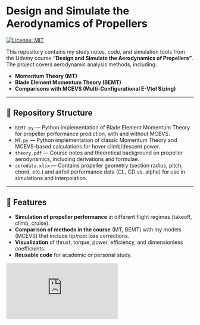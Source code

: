 # Design and Simulate the Aerodynamics of Propellers

[![License: MIT](https://img.shields.io/badge/License-MIT-yellow.svg)](LICENSE)

This repository contains my study notes, code, and simulation tools from the Udemy course **“Design and Simulate the Aerodynamics of Propellers”**. The project covers aerodynamic analysis methods, including:

- **Momentum Theory (MT)**
- **Blade Element Momentum Theory (BEMT)**
- **Comparisons with MCEVS (Multi-Configurational E-Vtol Sizing)**

---

## 📂 Repository Structure

- `BEMT.py` &mdash; Python implementation of Blade Element Momentum Theory for propeller performance prediction, with and without MCEVS.
- `MT.py` &mdash; Python implementation of classic Momentum Theory and MCEVS-based calculations for hover climb/descent power.
- `theory.pdf` &mdash; Course notes and theoretical background on propeller aerodynamics, including derivations and formulae.
- `aerodata.xlsx` &mdash; Contains propeller geometry (section radius, pitch, chord, etc.) and airfoil performance data (CL, CD vs. alpha) for use in simulations and interpolation.

---

## 🚀 Features

- **Simulation of propeller performance** in different flight regimes (takeoff, climb, cruise).
- **Comparison of methods in the course** (MT, BEMT) with my models (MCEVS) that include tip/root loss corrections.
- **Visualization** of thrust, torque, power, efficiency, and dimensionless coefficients.
- **Reusable code** for academic or personal study.

![BEMT Results](https://github.com/alfiyandyhr/propeller_aerodynamics/raw/main/BEMT_results.pdf)
